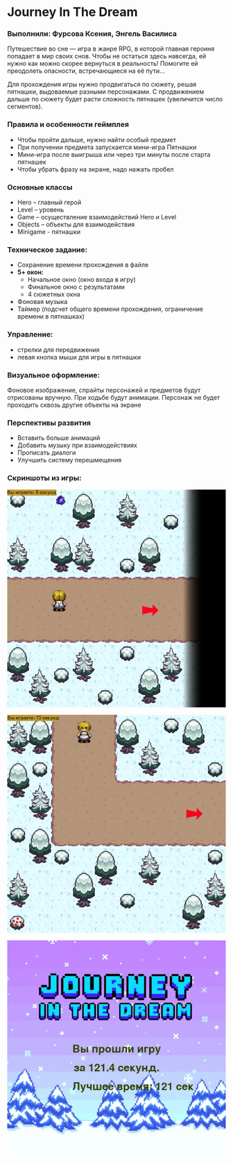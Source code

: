 # Journey In The Dream
### Выполнили: Фурсова Ксения, Энгель Василиса

Путешествие во сне — игра в жанре RPG, в которой главная героиня попадает в мир своих снов. Чтобы не остаться здесь навсегда, ей нужно как можно скорее вернуться в реальность! Помогите ей преодолеть опасности, встречающиеся на её пути...

Для прохождения игры нужно продвигаться по сюжету, решая пятнашки, выдоваемые разными персонажами.
С продвижением дальше по сюжету будет расти сложность пятнашек (увеличится число сегментов).

### Правила и особенности геймплея
- Чтобы пройти дальше, нужно найти особый предмет
- При получении предмета запускается мини-игра Пятнашки
- Мини-игра после выигрыша или через три минуты после старта пятнашек
- Чтобы убрать фразу на экране, надо нажать пробел

### Основные классы
- Hero – главный герой
- Level – уровень
- Game – осуществление взаимодействий Hero и Level 
- Objects – объекты для взаимодействия
- Minigame - пятнашки

### Техническое задание:

- Сохранение времени прохождения в файле
- **5+ окон:**
  - Начальное окно (окно входа в игру)
  - Финальное окно с результатами
  - 4 сюжетных окна
- Фоновая музыка
- Таймер (подсчет общего времени прохождения, ограничение времени в пятнашках)


### Управление:
- стрелки для передвижения
- левая кнопка мыши для игры в пятнашки


### Визуальное оформление:
Фоновое изображение, спрайты персонажей и предметов будут отрисованы вручную. При ходьбе будут анимации.
Персонаж не будет проходить сквозь другие объекты на экране

### Перспективы развития
- Вставить больше анимаций
- Добавить музыку при взаимодействиях
- Прописать диалоги
- Улучшить систему перешмещения

### Скриншоты из игры:
![img.png](img.png)

![img_1.png](img_1.png)

![img_2.png](img_2.png)